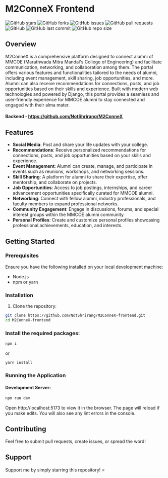 # M2ConneX Frontend

![GitHub stars](https://img.shields.io/github/stars/NotShrirang/M2ConneX-frontend?style=social)
![GitHub forks](https://img.shields.io/github/forks/NotShrirang/M2ConneX-frontend?style=social)
![GitHub issues](https://img.shields.io/github/issues/NotShrirang/M2ConneX-frontend)
![GitHub pull requests](https://img.shields.io/github/issues-pr/NotShrirang/M2ConneX-frontend)
![GitHub](https://img.shields.io/github/license/NotShrirang/M2ConneX-frontend)
![GitHub last commit](https://img.shields.io/github/last-commit/NotShrirang/M2ConneX-frontend)
![GitHub repo size](https://img.shields.io/github/repo-size/NotShrirang/M2ConneX-frontend)

## Overview

M2ConneX is a comprehensive platform designed to connect alumni of MMCOE (Marathwada Mitra Mandal's College of Engineering) and facilitate communication, networking, and collaboration among them. The portal offers various features and functionalities tailored to the needs of alumni, including event management, skill sharing, job opportunities, and more. Alumni can also receive recommendations for connections, posts, and job opportunities based on their skills and experience. Built with modern web technologies and powered by Django, this portal provides a seamless and user-friendly experience for MMCOE alumni to stay connected and engaged with their alma mater.

#### Backend - https://github.com/NotShrirang/M2ConneX

## Features

- **Social Media**: Post and share your life updates with your college.
- **Recommendations**: Receive personalized recommendations for connections, posts, and job opportunities based on your skills and experience.
- **Event Management**: Alumni can create, manage, and participate in events such as reunions, workshops, and networking sessions.
- **Skill Sharing**: A platform for alumni to share their expertise, offer mentorship, and collaborate on projects.
- **Job Opportunities**: Access to job postings, internships, and career advancement opportunities specifically curated for MMCOE alumni.
- **Networking**: Connect with fellow alumni, industry professionals, and faculty members to expand professional networks.
- **Community Engagement**: Engage in discussions, forums, and special interest groups within the MMCOE alumni community.
- **Personal Profiles**: Create and customize personal profiles showcasing professional achievements, education, and interests.

## Getting Started

### Prerequisites

Ensure you have the following installed on your local development machine:

- Node.js
- npm or yarn

### Installation

1. Clone the repository:

```sh
git clone https://github.com/NotShrirang/M2ConneX-frontend.git
cd M2ConneX-frontend
```

### Install the required packages:

```bash
npm i
```

or

```
yarn install
```


### Running the Application

#### Development Server:

```bash
npm run dev
```

Open http://localhost:5173 to view it in the browser. The page will reload if you make edits. You will also see any lint errors in the console.

## Contributing
Feel free to submit pull requests, create issues, or spread the word!

## Support
Support me by simply starring this repository! ⭐
